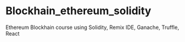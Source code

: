 # Blockhain_ethereum_solidity
Ethereum Blockhain course using Solidity, Remix IDE, Ganache, Truffle, React
